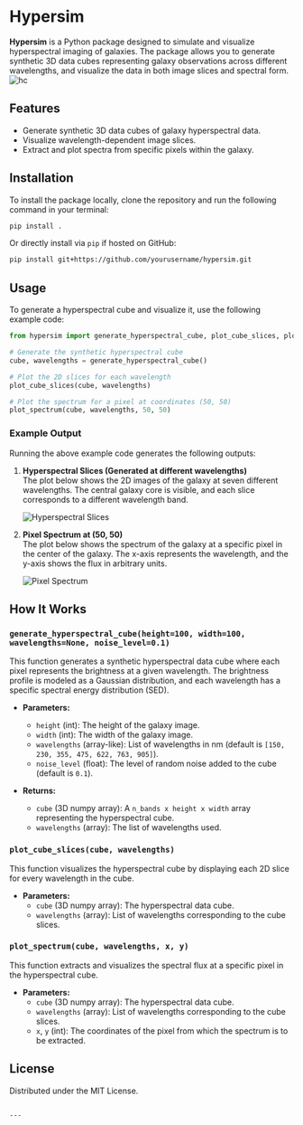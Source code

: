 
# Hypersim

**Hypersim** is a Python package designed to simulate and visualize hyperspectral imaging of galaxies. The package allows you to generate synthetic 3D data cubes representing galaxy observations across different wavelengths, and visualize the data in both image slices and spectral form.
![hc](https://github.com/user-attachments/assets/8d7a7760-50a2-4423-9c60-15b4c7c92ba9)

## Features

- Generate synthetic 3D data cubes of galaxy hyperspectral data.
- Visualize wavelength-dependent image slices.
- Extract and plot spectra from specific pixels within the galaxy.

## Installation

To install the package locally, clone the repository and run the following command in your terminal:

```bash
pip install .
```

Or directly install via `pip` if hosted on GitHub:

```bash
pip install git+https://github.com/yourusername/hypersim.git
```

## Usage

To generate a hyperspectral cube and visualize it, use the following example code:

```python
from hypersim import generate_hyperspectral_cube, plot_cube_slices, plot_spectrum

# Generate the synthetic hyperspectral cube
cube, wavelengths = generate_hyperspectral_cube()

# Plot the 2D slices for each wavelength
plot_cube_slices(cube, wavelengths)

# Plot the spectrum for a pixel at coordinates (50, 50)
plot_spectrum(cube, wavelengths, 50, 50)
```

### Example Output

Running the above example code generates the following outputs:

1. **Hyperspectral Slices (Generated at different wavelengths)**  
   The plot below shows the 2D images of the galaxy at seven different wavelengths. The central galaxy core is visible, and each slice corresponds to a different wavelength band.

   ![Hyperspectral Slices](images/hyperspectral_slices.png)

2. **Pixel Spectrum at (50, 50)**  
   The plot below shows the spectrum of the galaxy at a specific pixel in the center of the galaxy. The x-axis represents the wavelength, and the y-axis shows the flux in arbitrary units.

   ![Pixel Spectrum](images/pixel_spectrum.png)

## How It Works

### `generate_hyperspectral_cube(height=100, width=100, wavelengths=None, noise_level=0.1)`
This function generates a synthetic hyperspectral data cube where each pixel represents the brightness at a given wavelength. The brightness profile is modeled as a Gaussian distribution, and each wavelength has a specific spectral energy distribution (SED).

- **Parameters:**
  - `height` (int): The height of the galaxy image.
  - `width` (int): The width of the galaxy image.
  - `wavelengths` (array-like): List of wavelengths in nm (default is `[150, 230, 355, 475, 622, 763, 905]`).
  - `noise_level` (float): The level of random noise added to the cube (default is `0.1`).

- **Returns:**
  - `cube` (3D numpy array): A `n_bands x height x width` array representing the hyperspectral cube.
  - `wavelengths` (array): The list of wavelengths used.

### `plot_cube_slices(cube, wavelengths)`
This function visualizes the hyperspectral cube by displaying each 2D slice for every wavelength in the cube.

- **Parameters:**
  - `cube` (3D numpy array): The hyperspectral data cube.
  - `wavelengths` (array): List of wavelengths corresponding to the cube slices.

### `plot_spectrum(cube, wavelengths, x, y)`
This function extracts and visualizes the spectral flux at a specific pixel in the hyperspectral cube.

- **Parameters:**
  - `cube` (3D numpy array): The hyperspectral data cube.
  - `wavelengths` (array): List of wavelengths corresponding to the cube slices.
  - `x`, `y` (int): The coordinates of the pixel from which the spectrum is to be extracted.

## License

Distributed under the MIT License. 
```

---

